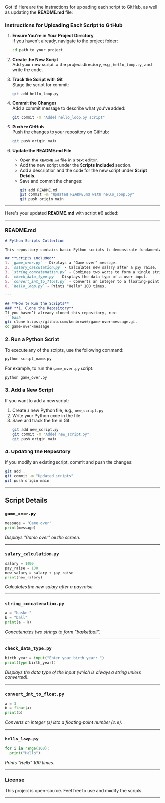 Got it! Here are the instructions for uploading each script to GitHub, as well as updating the **README.md** file:

### **Instructions for Uploading Each Script to GitHub**

1. **Ensure You’re in Your Project Directory**  
   If you haven’t already, navigate to the project folder:
   ```bash
   cd path_to_your_project
   ```

2. **Create the New Script**  
   Add your new script to the project directory, e.g., `hello_loop.py`, and write the code.

3. **Track the Script with Git**  
   Stage the script for commit:
   ```bash
   git add hello_loop.py
   ```

4. **Commit the Changes**  
   Add a commit message to describe what you’ve added:
   ```bash
   git commit -m "Added hello_loop.py script"
   ```

5. **Push to GitHub**  
   Push the changes to your repository on GitHub:
   ```bash
   git push origin main
   ```

6. **Update the README.md File**  
   - Open the `README.md` file in a text editor.
   - Add the new script under the **Scripts Included** section.
   - Add a description and the code for the new script under **Script Details**.
   - Save and commit the changes:
     ```bash
     git add README.md
     git commit -m "Updated README.md with hello_loop.py"
     git push origin main
     ```

---
Here's your updated **README.md** with script #6 added:

---

### **README.md**  

```markdown
# Python Scripts Collection

This repository contains basic Python scripts to demonstrate fundamental programming concepts. Each script includes instructions on how to run it.

## **Scripts Included**
1. `game_over.py` - Displays a "Game over" message.
2. `salary_calculation.py` - Calculates new salary after a pay raise.
3. `string_concatenation.py` - Combines two words to form a single string.
4. `check_data_type.py` - Displays the data type of a user input.
5. `convert_int_to_float.py` - Converts an integer to a floating-point number.
6. `hello_loop.py` - Prints "Hello" 100 times.

---

## **How to Run the Scripts**
### **1. Clone the Repository**
If you haven’t already cloned this repository, run:
```bash
git clone https://github.com/kenbrew96/game-over-message.git
cd game-over-message
```

### **2. Run a Python Script**
To execute any of the scripts, use the following command:
```bash
python script_name.py
```
For example, to run the `game_over.py` script:
```bash
python game_over.py
```

### **3. Add a New Script**
If you want to add a new script:
1. Create a new Python file, e.g., `new_script.py`
2. Write your Python code in the file.
3. Save and track the file in Git:
   ```bash
   git add new_script.py
   git commit -m "Added new_script.py"
   git push origin main
   ```

### **4. Updating the Repository**
If you modify an existing script, commit and push the changes:
```bash
git add .
git commit -m "Updated scripts"
git push origin main
```

---

## **Script Details**
### `game_over.py`
```python
message = "Game over"
print(message)
```
*Displays "Game over" on the screen.*

---

### `salary_calculation.py`
```python
salary = 1000
pay_raise = 100
new_salary = salary + pay_raise
print(new_salary)
```
*Calculates the new salary after a pay raise.*

---

### `string_concatenation.py`
```python
a = "basket"
b = "ball"
print(a + b)
```
*Concatenates two strings to form "basketball".*

---

### `check_data_type.py`
```python
birth_year = input("Enter your birth year: ")
print(type(birth_year))
```
*Displays the data type of the input (which is always a string unless converted).*

---

### `convert_int_to_float.py`
```python
a = 3
b = float(a)
print(b)
```
*Converts an integer (`3`) into a floating-point number (`3.0`).*

---

### `hello_loop.py`
```python
for i in range(100):
  print("Hello")
```
*Prints "Hello" 100 times.*

---

### **License**
This project is open-source. Feel free to use and modify the scripts.

---
